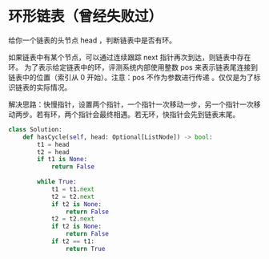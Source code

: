 # 环形链表（曾经失败过）
给你一个链表的头节点 head ，判断链表中是否有环。

如果链表中有某个节点，可以通过连续跟踪 next 指针再次到达，则链表中存在环。 为了表示给定链表中的环，评测系统内部使用整数 pos 来表示链表尾连接到链表中的位置（索引从 0 开始）。注意：pos 不作为参数进行传递 。仅仅是为了标识链表的实际情况。

解决思路：快慢指针，设置两个指针，一个指针一次移动一步，另一个指针一次移动两步。若有环，两个指针会最终相遇。若无环，快指针会先到链表末尾。
````py
class Solution:
    def hasCycle(self, head: Optional[ListNode]) -> bool:
        t1 = head
        t2 = head
        if t1 is None:
            return False
        
        while True:
            t1 = t1.next
            t2 = t2.next
            if t2 is None:
                return False
            t2 = t2.next
            if t2 is None:
                return False
            if t2 == t1:
                return True
````